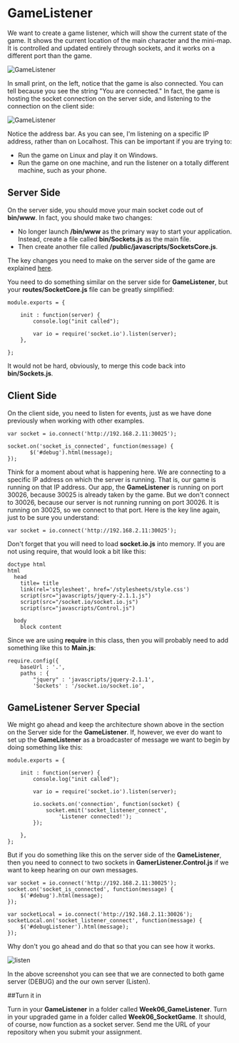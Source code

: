 # GameListener

We want to create a game listener, which will show the current state of the game. It shows the current location of the main character and the mini-map. It is controlled and updated entirely through sockets, and it works on a different port than the game.

![GameListener](https://drive.google.com/uc?export=view&id=0B25UTAlOfPRGSGpKRmRSRENHdms)

In small print, on the left, notice that the game is also connected. You can tell because you see the string "You are connected." In fact, the game is hosting the socket connection on the server side, and listening to the connection on the client side:

![GameListener](https://drive.google.com/uc?export=view&id=0B25UTAlOfPRGc2ktTUk5bThBM2s)

Notice the address bar. As you can see, I'm listening on a specific IP address, rather than on Localhost. This can be important if you are trying to:

- Run the game on Linux and play it on Windows.
- Run the game on one machine, and run the listener on a totally different machine, such as your phone.
 
## Server Side

On the server side, you should move your main socket code out of **bin/www**. In fact, you should make two changes:

- No longer launch **/bin/www** as the primary way to start your application. Instead, create a file called **bin/Sockets.js** as the main file.
- Then create another file called **/public/javascripts/SocketsCore.js**.

The key changes you need to make on the server side of the game are explained [here][socketsAlt].

[socketsAlt]: http://www.elvenware.com/charlie/development/web/JavaScript/Sockets.html#alternate-start

You need to do something similar on the server side for **GameListener**, but your **routes/SocketCore.js** file can be greatly simplified:

```
module.exports = {

    init : function(server) {
        console.log("init called");

        var io = require('socket.io').listen(server);
    },

};
```

It would not be hard, obviously, to merge this code back into **bin/Sockets.js**. 


## Client Side

On the client side, you need to listen for events, just as we have done previously when working with other examples. 

```
var socket = io.connect('http://192.168.2.11:30025');

socket.on('socket_is_connected', function(message) {
       $('#debug').html(message);
});
```

Think for a moment about what is happening here. We are connecting to a specific IP address on which the server is running. That is, our game is running on that IP address. Our app, the **GameListener** is running on port 30026, because 30025 is already taken by the game. But we don't connect to 30026, because our server is not running running on port 30026. It is running on 30025, so we connect to that port. Here is the key line again, just to be sure you understand:

```
var socket = io.connect('http://192.168.2.11:30025');
```

Don't forget that you will need to load **socket.io.js** into memory. If you are not using require, that would look a bit like this:

```
doctype html
html
  head
    title= title
    link(rel='stylesheet', href='/stylesheets/style.css')
    script(src="javascripts/jquery-2.1.1.js")
    script(src="/socket.io/socket.io.js")
    script(src="javascripts/Control.js")
     
  body
    block content
```

Since we are using **require** in this class, then you will probably need to add something like this to **Main.js**:

```
require.config({
    baseUrl : '.',
    paths : {
        "jquery" : 'javascripts/jquery-2.1.1',
        'Sockets' : '/socket.io/socket.io',
```


## GameListener Server Special

We might go ahead and keep the architecture shown above in the section on the Server side for the **GameListener**. If, however, we ever do want to set up the **GameListener** as a broadcaster of message we want to begin by doing something like this:

```
module.exports = {

    init : function(server) {
        console.log("init called");

        var io = require('socket.io').listen(server);

        io.sockets.on('connection', function(socket) {
            socket.emit('socket_listener_connect', 
                'Listener connected!');            
        });

    },
};
```

But if you do something like this on the server side of the **GameListener**, then you need to connect to two sockets in **GamerListener.Control.js** if we want to keep hearing on our own messages.

```
var socket = io.connect('http://192.168.2.11:30025');
socket.on('socket_is_connected', function(message) {
    $('#debug').html(message);
});
        
var socketLocal = io.connect('http://192.168.2.11:30026');
socketLocal.on('socket_listener_connect', function(message) {
    $('#debugListener').html(message);
});
```

Why don't you go ahead and do that so that you can see how it works.

![listen](https://drive.google.com/uc?export=view&id=0B25UTAlOfPRGVWRWTzF3eVBKYjQ)

In the above screenshot you can see that we are connected to both game server (DEBUG) and the our own server (Listen).

##Turn it in

Turn in your **GameListener** in a folder called **Week06_GameListener**. Turn in your upgraded game in a folder called **Week06_SocketGame**. It should, of course, now function as a socket server. Send me the URL of your repository when you submit your assignment.
